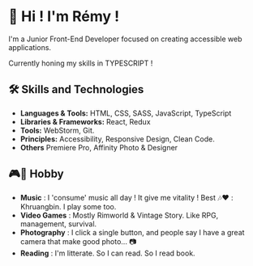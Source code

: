 # 👋 Hi ! I'm Rémy ! 

I'm a Junior Front-End Developer focused on creating accessible web applications. 

Currently honing my skills in TYPESCRIPT !

## 🛠 Skills and Technologies

- **Languages & Tools:** HTML, CSS, SASS, JavaScript, TypeScript
- **Libraries & Frameworks:** React, Redux
- **Tools:** WebStorm, Git. 
- **Principles:** Accessibility, Responsive Design, Clean Code.
- **Others** Premiere Pro, Affinity Photo & Designer

## 🎮🎵 Hobby

- **Music** : I 'consume' music all day ! It give me vitality ! Best 🎶❤️ : Khruangbin. I play some too.
- **Video Games** : Mostly Rimworld & Vintage Story. Like RPG, management, survival. 
- **Photography** : I click a single button, and people say I have a great camera that make good photo... 📷
- **Reading** : I'm litterate. So I can read. So I read book.
